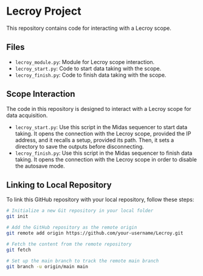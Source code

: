 # Lecroy Project

This repository contains code for interacting with a Lecroy scope.

## Files

- `lecroy_module.py`: Module for Lecroy scope interaction.
- `lecroy_start.py`: Code to start data taking with the scope.
- `lecroy_finish.py`: Code to finish data taking with the scope.

## Scope Interaction

The code in this repository is designed to interact with a Lecroy scope for data acquisition.

- `lecroy_start.py`: Use this script in the Midas sequencer to start data taking. It opens the connection with the Lecroy scope, provided the IP address, and it recalls a setup, provided its path. Then, it sets a directory to save the outputs before disconnecting.
- `lecroy_finish.py`: Use this script in the Midas sequencer to finish data taking. It opens the connection with the Lecroy scope in order to disable the autosave mode.

## Linking to Local Repository

To link this GitHub repository with your local repository, follow these steps:

```bash
# Initialize a new Git repository in your local folder
git init

# Add the GitHub repository as the remote origin
git remote add origin https://github.com/your-username/Lecroy.git

# Fetch the content from the remote repository
git fetch

# Set up the main branch to track the remote main branch
git branch -u origin/main main
